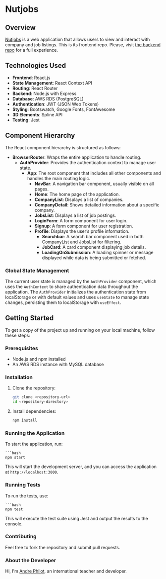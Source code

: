 # Nutjobs

## Overview

[Nutjobs](http://nutjobs-frontend.s3-website.us-east-2.amazonaws.com/) is a web application that allows users to view and interact with company and job listings. This is its frontend repo. Please, visit [the backend repo](https://github.com/AndrePhilot/Ant-backend) for a full experience.

## Technologies Used

- **Frontend**: React.js
- **State Management**: React Context API
- **Routing**: React Router
- **Backend**: Node.js with Express
- **Database**: AWS RDS (PostgreSQL)
- **Authentication**: JWT (JSON Web Tokens)
- **Styling**: Bootswatch, Google Fonts, FontAwesome
- **3D Elements**: Spline API
- **Testing**: Jest

## Component Hierarchy

The React component hierarchy is structured as follows:

- **BrowserRouter**: Wraps the entire application to handle routing.
  - **AuthProvider**: Provides the authentication context to manage user state.
    - **App**: The root component that includes all other components and handles the main routing logic.
      - **NavBar**: A navigation bar component, usually visible on all pages.
      - **Home**: The home page of the application.
      - **CompanyList**: Displays a list of companies.
      - **CompanyDetail**: Shows detailed information about a specific company.
      - **JobsList**: Displays a list of job postings.
      - **LoginForm**: A form component for user login.
      - **Signup**: A form component for user registration.
      - **Profile**: Displays the user’s profile information.
        - **Searchbar**: A search bar component used in both CompanyList and JobsList for filtering.
        - **JobCard**: A card component displaying job details.
        - **LoadingOnSubmission**: A loading spinner or message displayed while data is being submitted or fetched.

### Global State Management

The current user state is managed by the `AuthProvider` component, which uses the `AuthContext` to share authentication data throughout the application. The `AuthProvider` initializes the authentication state from localStorage or with default values and uses `useState` to manage state changes, persisting them to localStorage with `useEffect`.

## Getting Started

To get a copy of the project up and running on your local machine, follow these steps:

### Prerequisites

- Node.js and npm installed
- An AWS RDS instance with MySQL database

### Installation

1. Clone the repository:

   ```bash
   git clone <repository-url>
   cd <repository-directory>

2. Install dependencies:
   
    ```bash
    npm install

### Running the Application
To start the application, run:

    ```bash
    npm start

This will start the development server, and you can access the application at `http://localhost:3000`.

### Running Tests
To run the tests, use:

    ```bash
    npm test
    
This will execute the test suite using Jest and output the results to the console.

### Contributing
Feel free to fork the repository and submit pull requests.

### About the Developer
Hi, I'm [Andre Philot](https://andrephilot.github.io/portfolio/), an international teacher and developer.